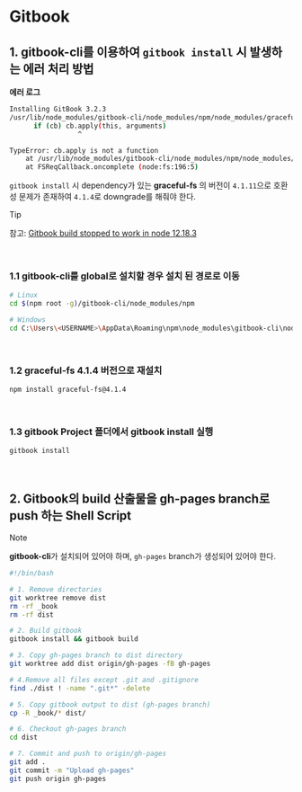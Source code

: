 # Gitbook

## 1. **gitbook-cli**를 이용하여 `gitbook install` 시 발생하는 에러 처리 방법

**에러 로그**

```bash
Installing GitBook 3.2.3
/usr/lib/node_modules/gitbook-cli/node_modules/npm/node_modules/graceful-fs/polyfills.js:287
      if (cb) cb.apply(this, arguments)
                 ^

TypeError: cb.apply is not a function
    at /usr/lib/node_modules/gitbook-cli/node_modules/npm/node_modules/graceful-fs/polyfills.js:287:18
    at FSReqCallback.oncomplete (node:fs:196:5)
```

`gitbook install` 시 dependency가 있는 **graceful-fs** 의 버전이 `4.1.11`으로 호환성 문제가 존재하여 `4.1.4`로 downgrade를 해줘야 한다.

> [!TIP]
> 참고: [Gitbook build stopped to work in node 12.18.3](https://github.com/GitbookIO/gitbook-cli/issues/110)

<br/>

### 1.1 gitbook-cli를 global로 설치할 경우 설치 된 경로로 이동

```bash
# Linux
cd $(npm root -g)/gitbook-cli/node_modules/npm

# Windows
cd C:\Users\<USERNAME>\AppData\Roaming\npm\node_modules\gitbook-cli\node_modules\npm
```

<br/>

### 1.2 graceful-fs 4.1.4 버전으로 재설치

```bash
npm install graceful-fs@4.1.4
```

<br/>

### 1.3 gitbook Project 폴더에서 gitbook install 실행

```bash
gitbook install
```

<br/>

## 2. Gitbook의 build 산출물을 gh-pages branch로 push 하는 Shell Script

> [!NOTE]
> **gitbook-cli**가 설치되어 있어야 하며, `gh-pages` branch가 생성되어 있어야 한다.

```bash
#!/bin/bash

# 1. Remove directories
git worktree remove dist
rm -rf _book
rm -rf dist

# 2. Build gitbook
gitbook install && gitbook build

# 3. Copy gh-pages branch to dist directory
git worktree add dist origin/gh-pages -fB gh-pages

# 4.Remove all files except .git and .gitignore
find ./dist ! -name ".git*" -delete

# 5. Copy gitbook output to dist (gh-pages branch)
cp -R _book/* dist/

# 6. Checkout gh-pages branch
cd dist

# 7. Commit and push to origin/gh-pages
git add .
git commit -m "Upload gh-pages"
git push origin gh-pages
```
